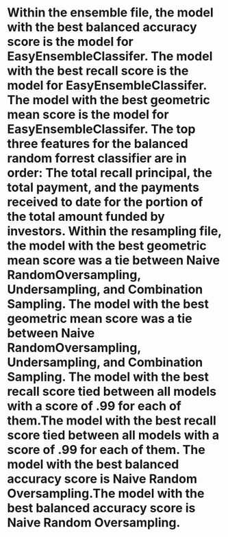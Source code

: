 # Within the ensemble file, the model with the best balanced accuracy score is the model for EasyEnsembleClassifer. The model with the best recall score is the model for EasyEnsembleClassifer. The model with the best geometric mean score is the model for EasyEnsembleClassifer. The top three features for the balanced random forrest classifier are in order: The total recall principal, the total payment, and the payments received to date for the portion of the total amount funded by investors. Within the resampling file, the model with the best geometric mean score was a tie between Naive RandomOversampling, Undersampling, and Combination Sampling. The model with the best geometric mean score was a tie between Naive RandomOversampling, Undersampling, and Combination Sampling. The model with the best recall score tied between all models with a score of .99 for each of them.The model with the best recall score tied between all models with a score of .99 for each of them. The model with the best balanced accuracy score is Naive Random Oversampling.The model with the best balanced accuracy score is Naive Random Oversampling.